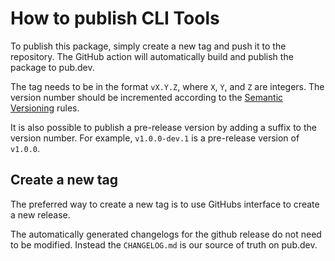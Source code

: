 # How to publish CLI Tools

To publish this package, simply create a new tag and push it to the repository. The GitHub action will automatically build and publish the package to pub.dev.

The tag needs to be in the format `vX.Y.Z`, where `X`, `Y`, and `Z` are integers. The version number should be incremented according to the [Semantic Versioning](https://semver.org/) rules.

It is also possible to publish a pre-release version by adding a suffix to the version number. For example, `v1.0.0-dev.1` is a pre-release version of `v1.0.0`.

## Create a new tag

The preferred way to create a new tag is to use GitHubs interface to create a new release.

The automatically generated changelogs for the github release do not need to be modified. Instead the `CHANGELOG.md` is our source of truth on pub.dev.
